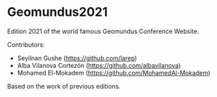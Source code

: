 # Geomundus2021
Edition 2021 of the world famous Geomundus Conference Website.

Contributors:

* Seyilnan Gushe (https://github.com/larep)
* Alba Vilanova Cortezón (https://github.com/albavilanova)
* Mohamed El-Mokadem (https://github.com/MohamedAl-Mokadem)

Based on the work of previous editions.

